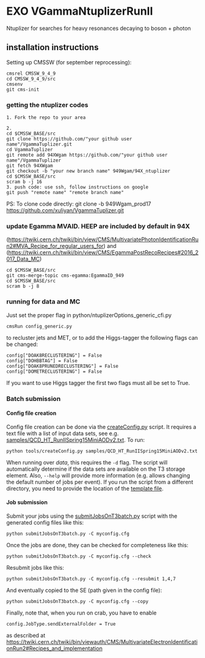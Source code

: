 # EXO VGammaNtuplizerRunII

Ntuplizer for searches for heavy resonances decaying to boson + photon

## installation instructions

Setting up CMSSW (for september reprocessing):

```
cmsrel CMSSW_9_4_9
cd CMSSW_9_4_9/src
cmsenv
git cms-init
```

### getting the ntuplizer codes
```
1. Fork the repo to your area

2. 
cd $CMSSW_BASE/src
git clone https://github.com/"your github user name"/VgammaTuplizer.git
cd VgammaTuplizer
git remote add 94XWgam https://github.com/"your github user name"/VgammaTuplizer
git fetch 94XWgam
git checkout -b "your new branch name" 949Wgam/94X_ntuplizer
cd $CMSSW_BASE/src
scram b -j 16
3. push code: use ssh, follow instructions on google
git push "remote name" "remote branch name"
```

PS: To clone code directly: git clone -b 949Wgam_prod17 https://github.com/xuliyan/VgammaTuplizer.git

### update Egamma MVAID. HEEP are included by default in 94X
(https://twiki.cern.ch/twiki/bin/view/CMS/MultivariatePhotonIdentificationRun2#MVA_Recipe_for_regular_users_for) and
(https://twiki.cern.ch/twiki/bin/view/CMS/EgammaPostRecoRecipes#2016_2017_Data_MC)
```
cd $CMSSW_BASE/src
git cms-merge-topic cms-egamma:EgammaID_949
cd $CMSSW_BASE/src
scram b -j 8
```


### running for data and MC
Just set the proper flag in python/ntuplizerOptions_generic_cfi.py

```
cmsRun config_generic.py 

```


to recluster jets and MET, or to add the Higgs-tagger the following flags can be changed:
```
config["DOAK8RECLUSTERING"] = False
config["DOHBBTAG"] = False
config["DOAK8PRUNEDRECLUSTERING"] = False
config["DOMETRECLUSTERING"] = False
```
If you want to use Higgs tagger the first two flags must all be set to True.

### Batch submission

#### Config file creation

Config file creation can be done via the [createConfig.py](Ntuplizer/tools/createConfig.py) script. It requires a text file with a list of input data sets, see e.g. [samples/QCD_HT_RunIISpring15MiniAODv2.txt](Ntuplizer/samples/QCD_HT_RunIISpring15MiniAODv2.txt). To run:
```
python tools/createConfig.py samples/QCD_HT_RunIISpring15MiniAODv2.txt
```
When running over *data*, this requires the ```-d``` flag. The script will automatically determine if the data sets are available on the T3 storage element. Also, ```--help``` will provide more information (e.g. allows changing the default number of jobs per event). If you run the script from a different directory, you need to provide the location of the [template file](Ntuplizer/submitJobsOnT3batch.cfg).

#### Job submission

Submit your jobs using the [submitJobsOnT3batch.py](Ntuplizer/submitJobsOnT3batch.py) script with the generated config files like this:
```
python submitJobsOnT3batch.py -C myconfig.cfg
```
Once the jobs are done, they can be checked for completeness like this:
```
python submitJobsOnT3batch.py -C myconfig.cfg --check
```
Resubmit jobs like this:
```
python submitJobsOnT3batch.py -C myconfig.cfg --resubmit 1,4,7
```
And eventually copied to the SE (path given in the config file):
```
python submitJobsOnT3batch.py -C myconfig.cfg --copy
```

Finally, note that, when you run on crab, you have to enable 
```
config.JobType.sendExternalFolder = True
```
as described at https://twiki.cern.ch/twiki/bin/viewauth/CMS/MultivariateElectronIdentificationRun2#Recipes_and_implementation
